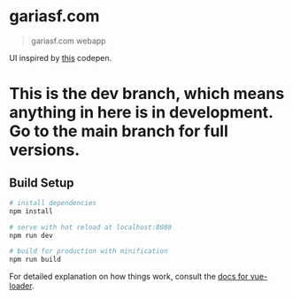 # gariasf.com

> gariasf.com webapp

UI inspired by [this](https://codepen.io/kekkorider/pen/RaPWwe) codepen.

# This is the dev branch, which means anything in here is in development. Go to the main branch for full versions.

## Build Setup

``` bash
# install dependencies
npm install

# serve with hot reload at localhost:8080
npm run dev

# build for production with minification
npm run build
```

For detailed explanation on how things work, consult the [docs for vue-loader](http://vuejs.github.io/vue-loader).
